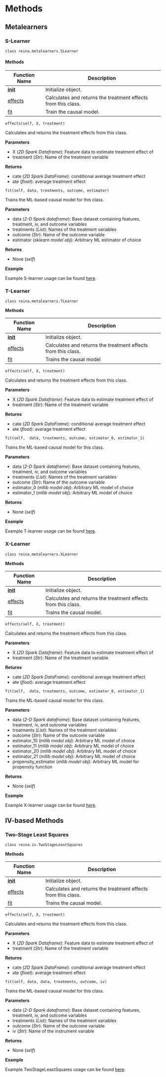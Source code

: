 # Methods

## Metalearners

### S-Learner
	class reina.metalearners.SLearner

#### Methods

| Function Name        | Description |
| ----------- | ----------- |
| [__init__](dummy.com)     | Initialize object.         |
| [effects](dummy.com)  | Calculates and returns the treatment effects from this class.       |
| [fit](dummy.com)  | Train the causal model.        |

`effects(self, X, treatment)`

Calculates and returns the treatment effects from this class.

**Parameters**

>
- X (*2D Spark Dataframe*): Feature data to estimate treatment effect of
- treatment (*Str*): Name of the treatment variable 

**Returns**

>
- cate (*2D Spark DataFrame*): conditional average treatment effect
- ate (*float*): average treatment effect


`fit(self, data, treatments, outcome, estimator)`

Trains the ML-based causal model for this class.

**Parameters**

>
- data (*2-D Spark dataframe*): Base dataset containing features, treatment, iv, and outcome variables
- treatments (*List*): Names of the treatment variables
- outcome (*Str*): Name of the outcome variable
- estimator (*sklearn model obj*): Arbitrary ML estimator of choice

**Returns**

>
- None (*self*)

**Example**

Example S-learner usage can be found [here](https://github.com/Qyu-ai/Reina/blob/main/examples/notebooks/metalearner/metalearner_toy.ipynb).


### T-Learner
	class reina.metalearners.TLearner

**Methods**

| Function Name        | Description |
| ----------- | ----------- |
| [__init__](dummy.com)    | Initialize object.       |
| [effects](dummy.com)  | Calculates and returns the treatment effects from this class.        |
| [fit](dummy.com)  | Trains the causal model        |

`effects(self, X, treatment)`

Calculates and returns the treatment effects from this class.

**Parameters**

>
- X (*2D Spark Dataframe*): Feature data to estimate treatment effect of
- treatment (*Str*): Name of the treatment variable 

**Returns**

>
- cate (*2D Spark DataFrame*): conditional average treatment effect
- ate (*float*): average treatment effect


`fit(self,  data, treatments, outcome, estimator_0, estimator_1)`

Trains the ML-based causal model for this class.

**Parameters**

>
- data (*2-D Spark dataframe*): Base dataset containing features, treatment, iv, and outcome variables
- treatments (*List*): Names of the treatment variables
- outcome (*Str*): Name of the outcome variable
- estimator_0 (*mllib model obj*): Arbitrary ML model of choice
- estimator_1 (*mllib model obj*): Arbitrary ML model of choice

**Returns**

>
- None (*self*)

**Example**

Example T-learner usage can be found [here](https://github.com/Qyu-ai/Reina/blob/main/examples/notebooks/metalearner/metalearner_toy.ipynb).

### X-Learner
	class reina.metalearners.XLearner

**Methods**

| Function Name        | Description |
| ----------- | ----------- |
| [__init__](dummy.com)     | Initialize object.         |
| [effects](dummy.com) | Calculates and returns the treatment effects from this class.        |
| [fit](dummy.com)  | Trains the causal model.        |

`effects(self, X, treatment)`

Calculates and returns the treatment effects from this class.

**Parameters**

>
- X (*2D Spark Dataframe*): Feature data to estimate treatment effect of
- treatment (*Str*): Name of the treatment variable 

**Returns**

>
- cate (*2D Spark DataFrame*): conditional average treatment effect
- ate (*float*): average treatment effect


`fit(self,  data, treatments, outcome, estimator_0, estimator_1)`

Trains the ML-based causal model for this class.

**Parameters**

>
- data (*2-D Spark dataframe*): Base dataset containing features, treatment, iv, and outcome variables
- treatments (*List*): Names of the treatment variables
- outcome (*Str*): Name of the outcome variable
- estimator_10 (*mllib model obj*): Arbitrary ML model of choice
- estimator_11 (*mllib model obj*): Arbitrary ML model of choice
- estimator_20 (*mllib model obj*): Arbitrary ML model of choice
- estimator_21 (*mllib model obj*): Arbitrary ML model of choice
- propensity_estimator (*mllib model obj*): Arbitrary ML model for propensity function

**Returns**

>
- None (*self*)

**Example**

Example X-learner usage can be found [here](https://github.com/Qyu-ai/Reina/blob/main/examples/notebooks/metalearner/metalearner_toy.ipynb).

## IV-based Methods

### Two-Stage Least Squares
	class reina.iv.TwoStageLeastSquares

**Methods**

| Function Name        | Description |
| ----------- | ----------- |
| [__init__](dummy.com)     | Initialize object.         |
| [effects](dummy.com)  | Calculates and returns the treatment effects from this class.        |
| [fit](dummy.com)   | Trains the causal model.       |

`effects(self, X, treatment)`

Calculates and returns the treatment effects from this class.

**Parameters**

>
- X (*2D Spark Dataframe*): Feature data to estimate treatment effect of
- treatment (*Str*): Name of the treatment variable 

**Returns**

>
- cate (*2D Spark DataFrame*): conditional average treatment effect
- ate (*float*): average treatment effect


`fit(self, data, data, treatments, outcome, iv)`

Trains the ML-based causal model for this class.

**Parameters**

>
- data (*2-D Spark dataframe*): Base dataset containing features, treatment, iv, and outcome variables
- treatments (*List*): Names of the treatment variables
- outcome (*Str*): Name of the outcome variable
- iv (*Str*): Name of the instrument variable

**Returns**

>
- None (*self*)

**Example**

Example TwoStageLeastSquares usage can be found [here](https://github.com/Qyu-ai/Reina/blob/main/examples/notebooks/tsls/tsls_toy.ipynb).

